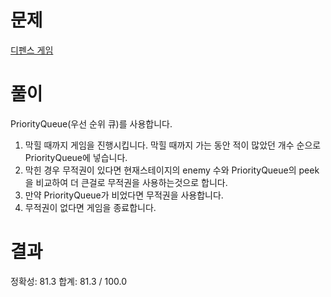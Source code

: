 # 문제

[디펜스 게임](https://school.programmers.co.kr/learn/courses/30/lessons/142085)

# 풀이

PriorityQueue(우선 순위 큐)를 사용합니다.

1. 막힐 때까지 게임을 진행시킵니다. 막힐 때까지 가는 동안 적이 많았던 개수 순으로 PriorityQueue에 넣습니다.
2. 막힌 경우 무적권이 있다면 현재스테이지의 enemy 수와 PriorityQueue의 peek을 비교하여 더 큰걸로 무적권을 사용하는것으로 합니다.
3. 만약 PriorityQueue가 비었다면 무적권을 사용합니다.
4. 무적권이 없다면 게임을 종료합니다.

# 결과

정확성: 81.3
합계: 81.3 / 100.0
